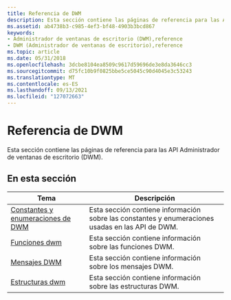 ```yaml
---
title: Referencia de DWM
description: Esta sección contiene las páginas de referencia para las API Administrador de ventanas de escritorio (DWM).
ms.assetid: ab4738b3-c985-4ef3-bf48-4903b3bcd867
keywords:
- Administrador de ventanas de escritorio (DWM),reference
- DWM (Administrador de ventanas de escritorio),reference
ms.topic: article
ms.date: 05/31/2018
ms.openlocfilehash: 3dcbe8104ea8509c9617d59696de3e8da3646cc3
ms.sourcegitcommit: d75fc10b9f0825bbe5ce5045c90d4045e3c53243
ms.translationtype: MT
ms.contentlocale: es-ES
ms.lasthandoff: 09/13/2021
ms.locfileid: "127072663"
---
```

# <a name="dwm-reference"></a>Referencia de DWM

Esta sección contiene las páginas de referencia para las API Administrador de ventanas de escritorio (DWM).

## <a name="in-this-section"></a>En esta sección



| Tema                                                  | Descripción                                                                                             |
|--------------------------------------------------------|---------------------------------------------------------------------------------------------------------|
| [Constantes y enumeraciones de DWM](enums.md)<br/> | Esta sección contiene información sobre las constantes y enumeraciones usadas en las API de DWM.<br/> |
| [Funciones dwm](functions.md)<br/>              | Esta sección contiene información sobre las funciones DWM.<br/>                                   |
| [Mensajes DWM](dwm-messages.md)<br/>            | Esta sección contiene información sobre los mensajes DWM.<br/>                                    |
| [Estructuras dwm](structs.md)<br/>               | Esta sección contiene información sobre las estructuras DWM.<br/>                                  |



 

 

 





